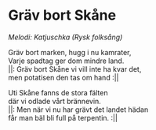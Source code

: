 # Gräv bort Skåne
*Melodi: Katjuschka (Rysk folksång)*

Gräv bort marken, hugg i nu kamrater,  
Varje spadtag ger dom mindre land.  
||: Gräv bort Skåne vi vill inte ha kvar det,  
men potatisen den tas om hand :||  

Uti Skåne fanns de stora fälten  
där vi odlade vårt brännevin.  
||: Men när vi nu har grävt det landet hädan  
får man bäl bli full på terpentin. :||  